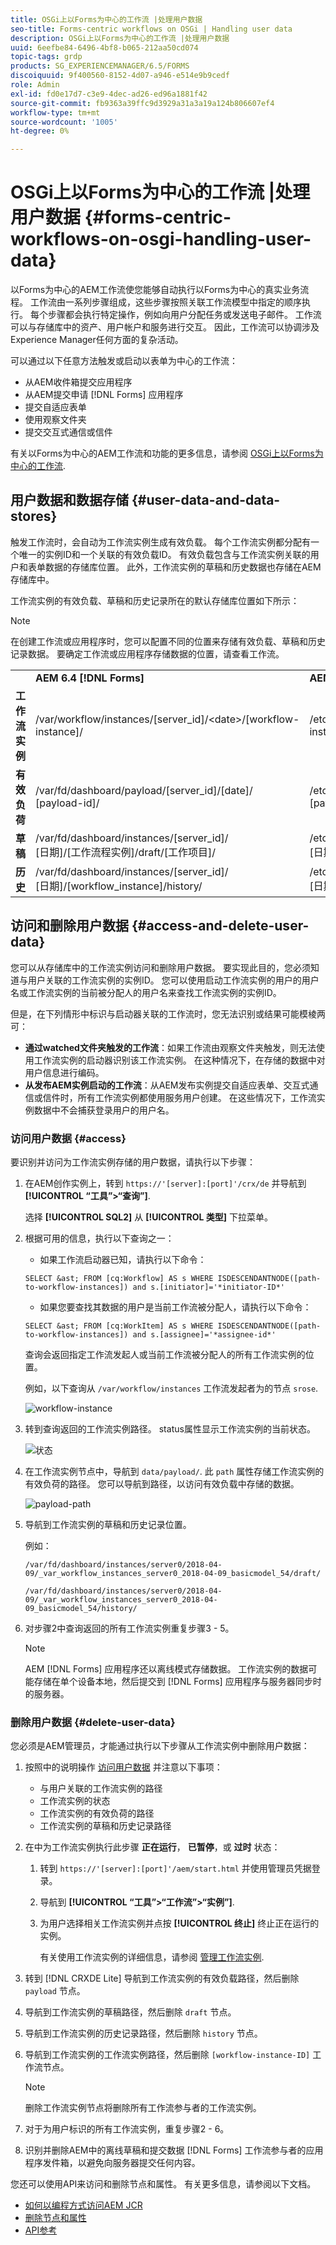 ```yaml
---
title: OSGi上以Forms为中心的工作流 |处理用户数据
seo-title: Forms-centric workflows on OSGi | Handling user data
description: OSGi上以Forms为中心的工作流 |处理用户数据
uuid: 6eefbe84-6496-4bf8-b065-212aa50cd074
topic-tags: grdp
products: SG_EXPERIENCEMANAGER/6.5/FORMS
discoiquuid: 9f400560-8152-4d07-a946-e514e9b9cedf
role: Admin
exl-id: fd0e17d7-c3e9-4dec-ad26-ed96a1881f42
source-git-commit: fb9363a39ffc9d3929a31a3a19a124b806607ef4
workflow-type: tm+mt
source-wordcount: '1005'
ht-degree: 0%

---
```


# OSGi上以Forms为中心的工作流 |处理用户数据 {#forms-centric-workflows-on-osgi-handling-user-data}

以Forms为中心的AEM工作流使您能够自动执行以Forms为中心的真实业务流程。 工作流由一系列步骤组成，这些步骤按照关联工作流模型中指定的顺序执行。 每个步骤都会执行特定操作，例如向用户分配任务或发送电子邮件。 工作流可以与存储库中的资产、用户帐户和服务进行交互。 因此，工作流可以协调涉及Experience Manager任何方面的复杂活动。

可以通过以下任意方法触发或启动以表单为中心的工作流：

* 从AEM收件箱提交应用程序
* 从AEM提交申请 [!DNL Forms] 应用程序
* 提交自适应表单
* 使用观察文件夹
* 提交交互式通信或信件

有关以Forms为中心的AEM工作流和功能的更多信息，请参阅 [OSGi上以Forms为中心的工作流](/help/forms/using/aem-forms-workflow.md).

## 用户数据和数据存储 {#user-data-and-data-stores}

触发工作流时，会自动为工作流实例生成有效负载。 每个工作流实例都分配有一个唯一的实例ID和一个关联的有效负载ID。 有效负载包含与工作流实例关联的用户和表单数据的存储库位置。 此外，工作流实例的草稿和历史数据也存储在AEM存储库中。

工作流实例的有效负载、草稿和历史记录所在的默认存储库位置如下所示：

>[!NOTE]
>
>在创建工作流或应用程序时，您可以配置不同的位置来存储有效负载、草稿和历史记录数据。 要确定工作流或应用程序存储数据的位置，请查看工作流。

<table>
 <tbody>
  <tr>
   <td> </td>
   <td><b>AEM 6.4 [!DNL Forms]</b></td>
   <td><b>AEM 6.3 [!DNL Forms]</b></td>
  </tr>
  <tr>
   <td><strong>工作流 <br /> 实例</strong></td>
   <td>/var/workflow/instances/[server_id]/&lt;date&gt;/[workflow-instance]/</td>
   <td>/etc/workflow/instances/[server_id]/[date]/[workflow-instance]/</td>
  </tr>
  <tr>
   <td><strong>有效负荷</strong></td>
   <td>/var/fd/dashboard/payload/[server_id]/[date]/<br /> [payload-id]/</td>
   <td>/etc/fd/dashboard/payload/[server_id]/[date]/<br /> [payload-id]/</td>
  </tr>
  <tr>
   <td><strong>草稿</strong></td>
   <td>/var/fd/dashboard/instances/[server_id]/<br /> [日期]/[工作流程实例]/draft/[工作项目]/</td>
   <td>/etc/fd/dashboard/instances/[server_id]/<br /> [日期]/[工作流程实例]/draft/[工作项目]/</td>
  </tr>
  <tr>
   <td><strong>历史</strong></td>
   <td>/var/fd/dashboard/instances/[server_id]/<br /> [日期]/[workflow_instance]/history/</td>
   <td>/etc/fd/dashboard/instances/[server_id]/<br /> [日期]/[workflow_instance]/history/</td>
  </tr>
 </tbody>
</table>

## 访问和删除用户数据 {#access-and-delete-user-data}

您可以从存储库中的工作流实例访问和删除用户数据。 要实现此目的，您必须知道与用户关联的工作流实例的实例ID。 您可以使用启动工作流实例的用户的用户名或工作流实例的当前被分配人的用户名来查找工作流实例的实例ID。

但是，在下列情形中标识与启动器关联的工作流时，您无法识别或结果可能模棱两可：

* **通过watched文件夹触发的工作流**：如果工作流由观察文件夹触发，则无法使用工作流实例的启动器识别该工作流实例。 在这种情况下，在存储的数据中对用户信息进行编码。
* **从发布AEM实例启动的工作流**：从AEM发布实例提交自适应表单、交互式通信或信件时，所有工作流实例都使用服务用户创建。 在这些情况下，工作流实例数据中不会捕获登录用户的用户名。

### 访问用户数据 {#access}

要识别并访问为工作流实例存储的用户数据，请执行以下步骤：

1. 在AEM创作实例上，转到 `https://'[server]:[port]'/crx/de` 并导航到 **[!UICONTROL “工具”>“查询”]**.

   选择 **[!UICONTROL SQL2]** 从 **[!UICONTROL 类型]** 下拉菜单。

1. 根据可用的信息，执行以下查询之一：

   * 如果工作流启动器已知，请执行以下命令：

   `SELECT &ast; FROM [cq:Workflow] AS s WHERE ISDESCENDANTNODE([path-to-workflow-instances]) and s.[initiator]='*initiator-ID*'`

   * 如果您要查找其数据的用户是当前工作流被分配人，请执行以下命令：

   `SELECT &ast; FROM [cq:WorkItem] AS s WHERE ISDESCENDANTNODE([path-to-workflow-instances]) and s.[assignee]='*assignee-id*'`

   查询会返回指定工作流发起人或当前工作流被分配人的所有工作流实例的位置。

   例如，以下查询从 `/var/workflow/instances` 工作流发起者为的节点 `srose`.

   ![workflow-instance](assets/workflow-instance.png)

1. 转到查询返回的工作流实例路径。 status属性显示工作流实例的当前状态。

   ![状态](assets/status.png)

1. 在工作流实例节点中，导航到 `data/payload/`. 此 `path` 属性存储工作流实例的有效负荷的路径。 您可以导航到路径，以访问有效负载中存储的数据。

   ![payload-path](assets/payload-path.png)

1. 导航到工作流实例的草稿和历史记录位置。

   例如：

   `/var/fd/dashboard/instances/server0/2018-04-09/_var_workflow_instances_server0_2018-04-09_basicmodel_54/draft/`

   `/var/fd/dashboard/instances/server0/2018-04-09/_var_workflow_instances_server0_2018-04-09_basicmodel_54/history/`

1. 对步骤2中查询返回的所有工作流实例重复步骤3 - 5。

   >[!NOTE]
   >
   >AEM [!DNL Forms] 应用程序还以离线模式存储数据。 工作流实例的数据可能存储在单个设备本地，然后提交到 [!DNL Forms] 应用程序与服务器同步时的服务器。

### 删除用户数据 {#delete-user-data}

您必须是AEM管理员，才能通过执行以下步骤从工作流实例中删除用户数据：

1. 按照中的说明操作 [访问用户数据](/help/forms/using/forms-workflow-osgi-handling-user-data.md#access) 并注意以下事项：

   * 与用户关联的工作流实例的路径
   * 工作流实例的状态
   * 工作流实例的有效负荷的路径
   * 工作流实例的草稿和历史记录路径

1. 在中为工作流实例执行此步骤 **正在运行**， **已暂停**，或 **过时** 状态：

   1. 转到 `https://'[server]:[port]'/aem/start.html` 并使用管理员凭据登录。
   1. 导航到 **[!UICONTROL “工具”>“工作流”>“实例”]**.
   1. 为用户选择相关工作流实例并点按 **[!UICONTROL 终止]** 终止正在运行的实例。

      有关使用工作流实例的详细信息，请参阅 [管理工作流实例](/help/sites-administering/workflows-administering.md).

1. 转到 [!DNL CRXDE Lite] 导航到工作流实例的有效负载路径，然后删除 `payload` 节点。
1. 导航到工作流实例的草稿路径，然后删除 `draft` 节点。
1. 导航到工作流实例的历史记录路径，然后删除 `history` 节点。
1. 导航到工作流实例的工作流实例路径，然后删除 `[workflow-instance-ID]` 工作流节点。

   >[!NOTE]
   >
   >删除工作流实例节点将删除所有工作流参与者的工作流实例。

1. 对于为用户标识的所有工作流实例，重复步骤2 - 6。
1. 识别并删除AEM中的离线草稿和提交数据 [!DNL Forms] 工作流参与者的应用程序发件箱，以避免向服务器提交任何内容。

您还可以使用API来访问和删除节点和属性。 有关更多信息，请参阅以下文档。

* [如何以编程方式访问AEM JCR](/help/sites-developing/access-jcr.md)
* [删除节点和属性](https://developer.adobe.com/experience-manager/reference-materials/spec/jcr/2.0/10_Writing.html#10.9%20Removing%20Nodes%20and%20Properties)
* [API参考](https://helpx.adobe.com/experience-manager/6-3/sites-developing/reference-materials/javadoc/overview-summary.html)
